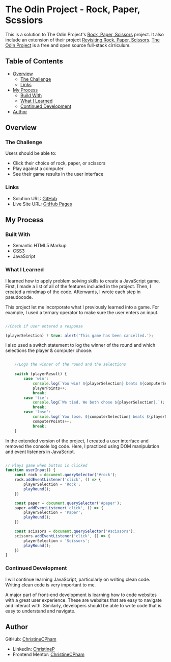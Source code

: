 # The Odin Project - Rock, Paper, Scssiors

This is a solution to The Odin Project's [Rock, Paper, Scissors](https://www.theodinproject.com/paths/foundations/courses/foundations/lessons/rock-paper-scissors) project. It also include an extension of their project [Revisiting Rock, Paper, Scissors](https://www.theodinproject.com/lessons/foundations-revisiting-rock-paper-scissors). [The Odin Project](https://www.theodinproject.com/) is a free and open source full-stack cirriculum.

## Table of Contents

- [Overview](#overview)
    - [The Challenge](#the-challenge)
    - [Links](#links)
- [My Process](#my-process)
    - [Build With](#built-with)
    - [What I Learned](#what-i-learned)
    - [Continued Development](#continued-development)
- [Author](#author)

## Overview

### The Challenge

Users should be able to:
- Click their choice of rock, paper, or scissors
- Play against a computer
- See their game results in the user interface

### Links

- Solution URL: [GitHub](https://github.com/ChristineCPham/odin-rock-paper-scissors)
- Live Site URL: [GitHub Pages](https://christinecpham.github.io/odin-rock-paper-scissors/)

## My Process

### Built With

- Semantic HTML5 Markup
- CSS3
- JavaScript

### What I Learned

I learned how to apply problem solving skills to create a JavaScript game. First, I made a list of all of the features included in the project. Then, I created a mindmap of the code. Afterwards, I wrote each step in pseudocode.

This project let me incorporate what I previously learned into a game. For example, I used a ternary operator to make sure the user enters an input.

```js

//Check if user entered a response

(playerSelection) ? true: alert('This game has been cancelled.');

```

I also used a switch statement to log the winner of the round and which selections the player & computer choose.

```js

    //Logs the winner of the round and the selections
    
    switch (playerResult) {
        case 'win':
            console.log(`You win! ${playerSelection} beats ${computerSelection}.`);
            playerPoints++;
            break;
        case 'tie':
            console.log(`We tied. We both chose ${playerSelection}.`);
            break;
        case 'lose':
            console.log(`You lose. ${computerSelection} beats ${playerSelection}.`);
            computerPoints++;
            break;
    }

```

In the extended version of the project, I created a user interface and removed the console log code. Here, I practiced using DOM manipulation and event listeners in JavaScript.

```js

// Plays game when button is clicked
function userInput() {
    const rock = document.querySelector('#rock');
    rock.addEventListener('click', () => {
        playerSelection = 'Rock';
        playRound();
    })

    const paper = document.querySelector('#paper');
    paper.addEventListener('click', () => {
        playerSelection = 'Paper';
        playRound();
    })

    const scissors = document.querySelector('#scissors');
    scissors.addEventListener('click', () => {
        playerSelection = 'Scissors';
        playRound();
    })
}

```

### Continued Development

I will continue learning JavaScript, particularly on writing clean code. Writing clean code is very important to me. 

A major part of front-end development is learning how to code websites with a great user experience. These are websites that are easy to navigate and interact with. Similarly, developers should be able to write code that is easy to understand and navigate.

## Author

GitHub: [ChristineCPham](https://github.com/ChristineCPham)
- LinkedIn: [ChristineP](https://www.linkedin.com/in/christine-p-b456751a6/)
- Frontend Mentor: [ChristineCPham](https://www.frontendmentor.io/profile/ChristineCPham)